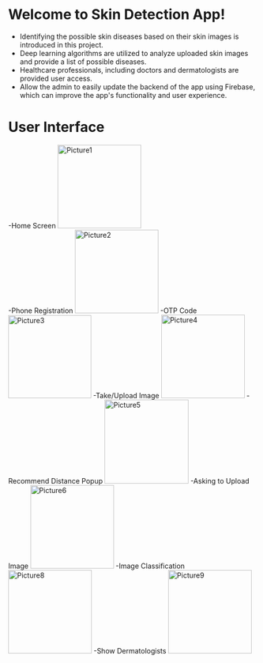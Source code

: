 # Welcome to Skin Detection App!

- Identifying the possible skin diseases based on their skin images is introduced in this project.
- Deep learning algorithms are utilized to analyze uploaded skin images and provide a list of possible diseases.
- Healthcare professionals, including doctors and dermatologists are provided user access.
- Allow the admin to easily update the backend of the app using Firebase, which can improve the app's functionality and user experience.


# User Interface 
-Home Screen
<img width="169" alt="Picture1" src="https://github.com/AhmedAbdelmotilab/Skin-Detection-Application-/assets/108872867/5ac04dd4-a015-4df0-9397-983c1d98dfc2">
<br/>
-Phone Registration 
<img width="169" alt="Picture2" src="https://github.com/AhmedAbdelmotilab/Skin-Detection-Application-/assets/108872867/403bf802-f81c-4a8f-ba94-41cf871c8031">
-OTP Code
<img width="168" alt="Picture3" src="https://github.com/AhmedAbdelmotilab/Skin-Detection-Application-/assets/108872867/2f7ab6de-0fed-4cb9-96c6-a49d300a9ef1">
-Take/Upload Image
<img width="169" alt="Picture4" src="https://github.com/AhmedAbdelmotilab/Skin-Detection-Application-/assets/108872867/b5ba085c-0126-43f3-a742-660b4afd9f21">
-Recommend Distance Popup
<img width="170" alt="Picture5" src="https://github.com/AhmedAbdelmotilab/Skin-Detection-Application-/assets/108872867/ec8d2ece-c930-47c0-a6d2-c4c17065338a">
-Asking to Upload Image
<img width="169" alt="Picture6" src="https://github.com/AhmedAbdelmotilab/Skin-Detection-Application-/assets/108872867/719c3cff-6291-48c8-ba58-af9028970ce2">
-Image Classification 
<img width="169" alt="Picture8" src="https://github.com/AhmedAbdelmotilab/Skin-Detection-Application-/assets/108872867/163b1fab-e61f-4c03-8709-25c877ab953e">
-Show Dermatologists 
<img width="169" alt="Picture9" src="https://github.com/AhmedAbdelmotilab/Skin-Detection-Application-/assets/108872867/bbfa45dd-6031-40be-b206-65181253613f">








